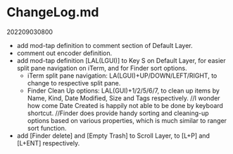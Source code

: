 # ChangeLog.md

202209030800
- add mod-tap definition to comment section of Default Layer.
- comment out encoder definition.
- add mod-tap definition [LAL(LGUI)] to Key S on Default Layer, for easier split pane navigation on iTerm, and for Finder sort options.
	- iTerm split pane navigation: LA(LGUI)+UP/DOWN/LEFT/RIGHT, to change to respective split pane.
	- Finder Clean Up options: LAL(GUI)+1/2/5/6/7, to clean up items by Name, Kind, Date Modified, Size and Tags respectively.
		//I wonder how come Date Created is happily not able to be done by keyboard shortcut.
		//Finder does provide handy sorting and cleaning-up options based on various properties, which is much similar to ranger sort function.
- add [Finder delete] and [Empty Trash] to Scroll Layer, to [L+P] and [L+ENT] respectively.
